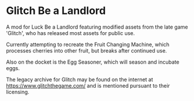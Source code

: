 # Glitch Be a Landlord
 A mod for Luck Be a Landlord featuring modified assets from the late game 'Glitch', who has released most assets for public use.
 
 Currently attempting to recreate the Fruit Changing Machine, which processes cherries into other fruit, but breaks after continued use.
 
 Also on the docket is the Egg Seasoner, which will season and incubate eggs.
 
 The legacy archive for Glitch may be found on the internet at https://www.glitchthegame.com/ and is mentioned pursuant to their licensing.
